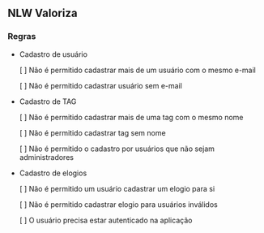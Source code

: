 ## NLW Valoriza


### Regras

- Cadastro de usuário 

  [ ] Não é permitido cadastrar mais de um usuário com o mesmo e-mail

  [ ] Não é permitido cadastrar usuário sem e-mail

- Cadastro de TAG

  [ ] Não é permitido cadastrar mais de uma tag com o mesmo nome

  [ ] Não é permitido cadastrar tag sem nome

  [ ] Não é permitido o cadastro por usuários que não sejam administradores
  

- Cadastro de elogios

  [ ] Não é permitido um usuário cadastrar um elogio para si

  [ ] Não é permitido cadastrar elogio para usuários inválidos

  [ ] O usuário precisa estar autenticado na aplicação
